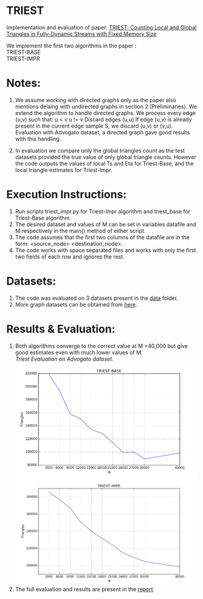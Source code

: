 # TRIEST

Implementation and evaluation of paper: 
<a href="http://www.kdd.org/kdd2016/subtopic/view/triest-counting-local-and-global-triangles-in-fully-dynamic-streams-with-fi">
TRIEST: Counting Local and Global Triangles in Fully-Dynamic Streams with Fixed Memory Size</a>

We implement the first two algorithms in the paper :  
TRIEST-BASE  
TRIEST-IMPR  

# Notes:

1) We assume working with directed graphs only as the paper also mentions delaing with undirected graphs in section 2 (Preliminaries). We extend the algorithm to handle directed graphs. We process every edge (u,v) such that:
   u  <  v
   u  !=  v 
   Discard edges (u,u)
  If edge (u,v) is already present in the current edge sample S, we discard (u,v) or (v,u). 
 Evaluation with Advogato dataset, a directed graph gave good results with this handling.

2) In evaluation we compare only the global triangles count as the test datasets provided the true value of only global triangle counts.  However the code outputs the values of local Ts and Eta for Triest-Base, and the local triangle estimates for Triest-Impr.

# Execution Instructions:

1) Run scripts triest_impr.py for Triest-Impr algorithm and triest_base for Triest-Base
   algorithm.  
2) The desired dataset and values of M can be set in variables datafile and M
   respectively in the main() method of either script.  
3) The code assumes that the first two columns of the datafile are in the form: \<source_node> \<destination_node>.  
4) The code works with space separated files and works with only the first two fields of each row and ignores the rest.  

# Datasets:
1) The code was evaluated on 3 datasets present in the [data](/data) folder.  
2) More graph datasets can be obtained from [here](http://konect.uni-koblenz.de/).  

# Results & Evaluation:
1) Both algorithms converge to the correct value at M =40,000 but give good estimates  even with much lower values of M.</br>
        *Triest Evaluation on Advogato dataset.*
   ![Triest-Base](evaluation/triest_base_advogato.png) 
   ![Triest-Impr](evaluation/triest_impr_advogato.png)             
2) The full evaluation and results are present in the [report](evaluation/triest_report.pdf).
